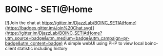 # BOINC - SETI@Home

[![Join the chat at https://gitter.im/DjazzLab/BOINC_SETIAtHome](https://badges.gitter.im/Join%20Chat.svg)](https://gitter.im/DjazzLab/BOINC_SETIAtHome?utm_source=badge&utm_medium=badge&utm_campaign=pr-badge&utm_content=badge)
A simple webUI using PHP to view local boinc-client statistic including history
